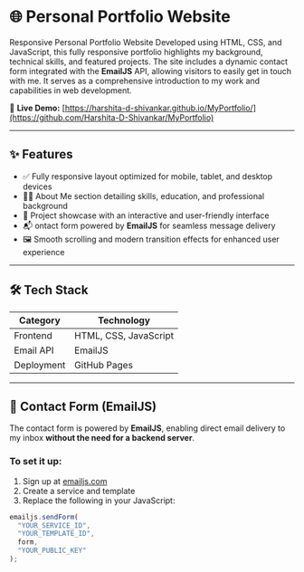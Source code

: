 # 🌐 Personal Portfolio Website

Responsive Personal Portfolio Website
Developed using HTML, CSS, and JavaScript, this fully responsive portfolio highlights my background, technical skills, and featured projects. The site includes a dynamic contact form integrated with the **EmailJS** API, allowing visitors to easily get in touch with me. It serves as a comprehensive introduction to my work and capabilities in web development.

🚀 **Live Demo:** [https://harshita-d-shivankar.github.io/MyPortfolio/](https://github.com/Harshita-D-Shivankar/MyPortfolio)

---

## ✨ Features

- ✅ Fully responsive layout optimized for mobile, tablet, and desktop devices
- 🧑‍💻 About Me section detailing skills, education, and professional background
- 💼 Project showcase with an interactive and user-friendly interface
- 📬 ontact form powered by **EmailJS** for seamless message delivery
- 🖼️ Smooth scrolling and modern transition effects for enhanced user experience

---

## 🛠️ Tech Stack

| Category   | Technology            |
| ---------- | --------------------- |
| Frontend   | HTML, CSS, JavaScript |
| Email API  | EmailJS               |
| Deployment | GitHub Pages          |

---

## 📧 Contact Form (EmailJS)

The contact form is powered by **EmailJS**, enabling direct email delivery to my inbox **without the need for a backend server**.

### To set it up:

1. Sign up at [emailjs.com](https://www.emailjs.com/)
2. Create a service and template
3. Replace the following in your JavaScript:

```javascript
emailjs.sendForm(
  "YOUR_SERVICE_ID",
  "YOUR_TEMPLATE_ID",
  form,
  "YOUR_PUBLIC_KEY"
);
```
